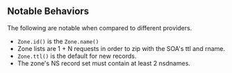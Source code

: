 ## Notable Behaviors
The following are notable when compared to different providers.
* `Zone.id()` is the `Zone.name()`
* Zone lists are 1 + N requests in order to zip with the SOA's ttl and rname.
* `Zone.ttl()` is the default for new records.
* The zone's NS record set must contain at least 2 nsdnames.
